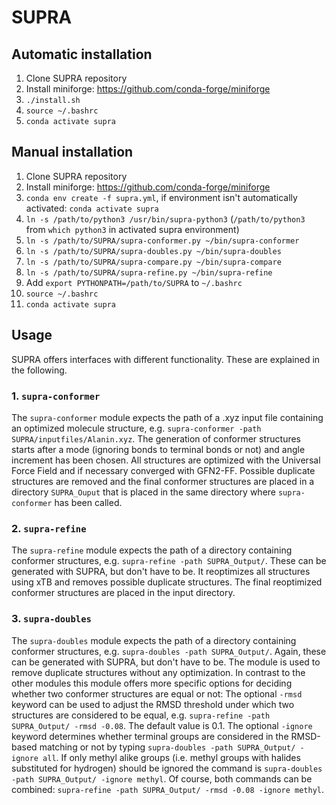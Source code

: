 # SUPRA

## Automatic installation
1. Clone SUPRA repository
2. Install miniforge: https://github.com/conda-forge/miniforge
3. ```./install.sh```
4. ```source ~/.bashrc```
5. ```conda activate supra```

## Manual installation
1. Clone SUPRA repository
2. Install miniforge: https://github.com/conda-forge/miniforge
3. ```conda env create -f supra.yml```, if environment isn't automatically activated: ```conda activate supra```
5. ```ln -s /path/to/python3 /usr/bin/supra-python3``` (```/path/to/python3``` from ```which python3``` in activated supra environment)
6. ```ln -s /path/to/SUPRA/supra-conformer.py ~/bin/supra-conformer```
7. ```ln -s /path/to/SUPRA/supra-doubles.py ~/bin/supra-doubles```
8. ```ln -s /path/to/SUPRA/supra-compare.py ~/bin/supra-compare```
9. ```ln -s /path/to/SUPRA/supra-refine.py ~/bin/supra-refine```
10. Add ```export PYTHONPATH=/path/to/SUPRA``` to ```~/.bashrc``` 
11. ```source ~/.bashrc```
12. ```conda activate supra```

## Usage
SUPRA offers interfaces with different functionality. These are explained in the following.
### 1. ```supra-conformer```
The ```supra-conformer``` module expects the path of a .xyz input file containing an optimized molecule structure, e.g. ```supra-conformer -path SUPRA/inputfiles/Alanin.xyz```. The generation of conformer structures starts after a mode (ignoring bonds to terminal bonds or not) and angle increment has been chosen. All structures are optimized with the Universal Force Field and if necessary converged with GFN2-FF. Possible duplicate structures are removed and the final conformer structures are placed in a directory ```SUPRA_Ouput``` that is placed in the same directory where ```supra-conformer``` has been called.
### 2. ```supra-refine```
The ```supra-refine``` module expects the path of a directory containing conformer structures, e.g. ```supra-refine -path SUPRA_Output/```. These can be generated with SUPRA, but don't have to be. It reoptimizes all structures using xTB and removes possible duplicate structures. The final reoptimized conformer structures are placed in the input directory.
### 3. ```supra-doubles```
The ```supra-doubles``` module expects the path of a directory containing conformer structures, e.g. ```supra-doubles -path SUPRA_Output/```. Again, these can be generated with SUPRA, but don't have to be. The module is used to remove duplicate structures without any optimization. In contrast to the other modules this module offers more specific options for deciding whether two conformer structures are equal or not: The optional ```-rmsd``` keyword can be used to adjust the RMSD threshold under which two structures are considered to be equal, e.g. ```supra-refine -path SUPRA_Output/ -rmsd -0.08```. The default value is 0.1. The optional ```-ignore``` keyword determines whether terminal groups are considered in the RMSD-based matching or not by typing ```supra-doubles -path SUPRA_Output/ -ignore all```. If only methyl alike groups (i.e. methyl groups with halides substituted for hydrogen) should be ignored the command is ```supra-doubles -path SUPRA_Output/ -ignore methyl```. Of course, both commands can be combined: ```supra-refine -path SUPRA_Output/ -rmsd -0.08 -ignore methyl```.
